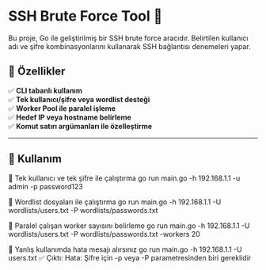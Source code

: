 # SSH Brute Force Tool 🔐

Bu proje, Go ile geliştirilmiş bir SSH brute force aracıdır. Belirtilen kullanıcı adı ve şifre kombinasyonlarını kullanarak SSH bağlantısı denemeleri yapar.

## 🚀 Özellikler

✅ **CLI tabanlı kullanım**  
✅ **Tek kullanıcı/şifre veya wordlist desteği**  
✅ **Worker Pool ile paralel işleme**  
✅ **Hedef IP veya hostname belirleme**  
✅ **Komut satırı argümanları ile özelleştirme**  

---

## 📌 Kullanım
🔹 Tek kullanıcı ve tek şifre ile çalıştırma
go run main.go -h 192.168.1.1 -u admin -p password123

🔹 Wordlist dosyaları ile çalıştırma
go run main.go -h 192.168.1.1 -U wordlists/users.txt -P wordlists/passwords.txt

🔹 Paralel çalışan worker sayısını belirleme
go run main.go -h 192.168.1.1 -U wordlists/users.txt -P wordlists/passwords.txt -workers 20

🔹 Yanlış kullanımda hata mesajı alırsınız
go run main.go -h 192.168.1.1 -U users.txt
✅ Çıktı: Hata: Şifre için -p veya -P parametresinden biri gereklidir